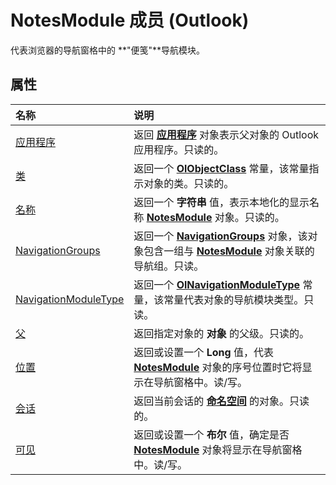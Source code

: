
# NotesModule 成员 (Outlook)


代表浏览器的导航窗格中的 **"便笺"**导航模块。


## 属性



|**名称**|**说明**|
|:-----|:-----|
|[应用程序](08c09108-bf8f-eaa2-95f8-eaf407a78dd8.md)|返回 **[应用程序](797003e7-ecd1-eccb-eaaf-32d6ddde8348.md)** 对象表示父对象的 Outlook 应用程序。只读的。|
|[类](51f59131-dd7b-f049-08f3-0d7e90c4413e.md)|返回一个 **[OlObjectClass](33d724b3-df3c-2a7f-a80f-93b66d96f588.md)** 常量，该常量指示对象的类。只读的。|
|[名称](96627263-0958-92a2-685a-758b3f308890.md)|返回一个 **字符串** 值，表示本地化的显示名称 **[NotesModule](cdbdde08-0773-a78d-3809-a3811975bcc1.md)** 对象。只读的。|
|[NavigationGroups](92539b30-31c9-c57d-c58d-a7d70947aa4d.md)|返回一个  **[NavigationGroups](07206203-36a9-7467-3a89-24fa2a7c2b1f.md)** 对象，该对象包含一组与 **[NotesModule](cdbdde08-0773-a78d-3809-a3811975bcc1.md)** 对象关联的导航组。只读。|
|[NavigationModuleType](a22b7348-a2ed-76c4-f05b-e93e93cffce8.md)|返回一个  **[OlNavigationModuleType](2140a094-6bee-aba1-03cd-71fa2c55842e.md)** 常量，该常量代表对象的导航模块类型。只读。|
|[父](44717f94-13f6-2b98-3d84-92bc79e434dd.md)|返回指定对象的 **对象** 的父级。只读的。|
|[位置](156677b0-2b18-e82a-69c1-4903fac8a47c.md)|返回或设置一个 **Long** 值，代表 **[NotesModule](cdbdde08-0773-a78d-3809-a3811975bcc1.md)** 对象的序号位置时它将显示在导航窗格中。读/写。|
|[会话](066a38fa-3b6a-ea03-9bee-23ec95c89388.md)|返回当前会话的 **[命名空间](f0dcaa19-07f5-5d42-a3bf-2e42b7885644.md)** 的对象。只读的。|
|[可见](f416ec38-8469-4352-21fd-ebb01f5915eb.md)|返回或设置一个 **布尔** 值，确定是否 **[NotesModule](cdbdde08-0773-a78d-3809-a3811975bcc1.md)** 对象将显示在导航窗格中。读/写。|
